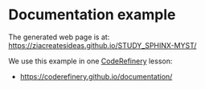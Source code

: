 # Documentation example

The generated web page is at:
https://ziacreatesideas.github.io/STUDY_SPHINX-MYST/

We use this example in one [CodeRefinery](https://coderefinery.org/) lesson:
- https://coderefinery.github.io/documentation/
